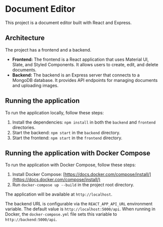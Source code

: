# Document Editor

This project is a document editor built with React and Express.

## Architecture

The project has a frontend and a backend.

*   **Frontend:** The frontend is a React application that uses Material UI, Slate, and Styled Components. It allows users to create, edit, and delete documents.
*   **Backend:** The backend is an Express server that connects to a MongoDB database. It provides API endpoints for managing documents and uploading images.

## Running the application

To run the application locally, follow these steps:

1.  Install the dependencies:
    `npm install` in both the `backend` and `frontend` directories.
2.  Start the backend:
    `npm start` in the `backend` directory.
3.  Start the frontend:
    `npm start` in the `frontend` directory.

## Running the application with Docker Compose

To run the application with Docker Compose, follow these steps:

1.  Install Docker Compose:
    [https://docs.docker.com/compose/install/](https://docs.docker.com/compose/install/)
2.  Run `docker-compose up --build` in the project root directory.

The application will be available at `http://localhost`.

The backend URL is configurable via the `REACT_APP_API_URL` environment variable. The default value is `http://localhost:5000/api`. When running in Docker, the `docker-compose.yml` file sets this variable to `http://backend:5000/api`.
